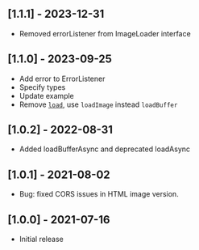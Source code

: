 ## [1.1.1] - 2023-12-31
* Removed errorListener from ImageLoader interface

## [1.1.0] - 2023-09-25
* Add error to ErrorListener
* Specify types
* Update example
* Remove [`load`](https://github.com/flutter/flutter/pull/132679), use `loadImage` instead `loadBuffer`

## [1.0.2] - 2022-08-31
* Added loadBufferAsync and deprecated loadAsync

## [1.0.1] - 2021-08-02
* Bug: fixed CORS issues in HTML image version.

## [1.0.0] - 2021-07-16
* Initial release
